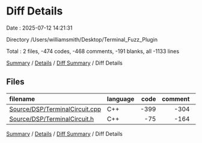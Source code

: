 # Diff Details

Date : 2025-07-12 14:21:31

Directory /Users/williamsmith/Desktop/Terminal_Fuzz_Plugin

Total : 2 files,  -474 codes, -468 comments, -191 blanks, all -1133 lines

[Summary](results.md) / [Details](details.md) / [Diff Summary](diff.md) / Diff Details

## Files
| filename | language | code | comment | blank | total |
| :--- | :--- | ---: | ---: | ---: | ---: |
| [Source/DSP/TerminalCircuit.cpp](/Source/DSP/TerminalCircuit.cpp) | C++ | -399 | -304 | -156 | -859 |
| [Source/DSP/TerminalCircuit.h](/Source/DSP/TerminalCircuit.h) | C++ | -75 | -164 | -35 | -274 |

[Summary](results.md) / [Details](details.md) / [Diff Summary](diff.md) / Diff Details